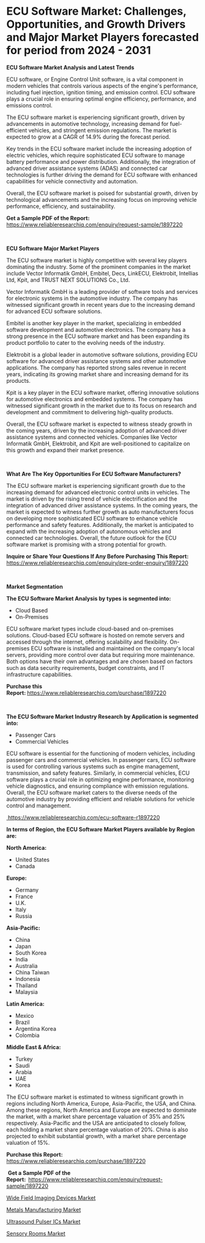 <p><h1>ECU Software Market: Challenges, Opportunities, and Growth Drivers and Major Market Players forecasted for period from 2024 - 2031</h1></p><p><strong>ECU Software Market Analysis and Latest Trends</strong></p>
<p><p>ECU software, or Engine Control Unit software, is a vital component in modern vehicles that controls various aspects of the engine's performance, including fuel injection, ignition timing, and emission control. ECU software plays a crucial role in ensuring optimal engine efficiency, performance, and emissions control.</p><p>The ECU software market is experiencing significant growth, driven by advancements in automotive technology, increasing demand for fuel-efficient vehicles, and stringent emission regulations. The market is expected to grow at a CAGR of 14.9% during the forecast period.</p><p>Key trends in the ECU software market include the increasing adoption of electric vehicles, which require sophisticated ECU software to manage battery performance and power distribution. Additionally, the integration of advanced driver assistance systems (ADAS) and connected car technologies is further driving the demand for ECU software with enhanced capabilities for vehicle connectivity and automation.</p><p>Overall, the ECU software market is poised for substantial growth, driven by technological advancements and the increasing focus on improving vehicle performance, efficiency, and sustainability.</p></p>
<p><strong>Get a Sample PDF of the Report:&nbsp;</strong> <a href="https://www.reliableresearchiq.com/enquiry/request-sample/1897220">https://www.reliableresearchiq.com/enquiry/request-sample/1897220</a></p>
<p>&nbsp;</p>
<p><strong>ECU Software Major Market Players</strong></p>
<p><p>The ECU software market is highly competitive with several key players dominating the industry. Some of the prominent companies in the market include Vector Informatik GmbH, Embitel, Decs, LinkECU, Elektrobit, Intellias Ltd, Kpit, and TRUST NEXT SOLUTIONS Co., Ltd.</p><p>Vector Informatik GmbH is a leading provider of software tools and services for electronic systems in the automotive industry. The company has witnessed significant growth in recent years due to the increasing demand for advanced ECU software solutions.</p><p>Embitel is another key player in the market, specializing in embedded software development and automotive electronics. The company has a strong presence in the ECU software market and has been expanding its product portfolio to cater to the evolving needs of the industry.</p><p>Elektrobit is a global leader in automotive software solutions, providing ECU software for advanced driver assistance systems and other automotive applications. The company has reported strong sales revenue in recent years, indicating its growing market share and increasing demand for its products.</p><p>Kpit is a key player in the ECU software market, offering innovative solutions for automotive electronics and embedded systems. The company has witnessed significant growth in the market due to its focus on research and development and commitment to delivering high-quality products.</p><p>Overall, the ECU software market is expected to witness steady growth in the coming years, driven by the increasing adoption of advanced driver assistance systems and connected vehicles. Companies like Vector Informatik GmbH, Elektrobit, and Kpit are well-positioned to capitalize on this growth and expand their market presence.</p></p>
<p>&nbsp;</p>
<p><strong>What Are The Key Opportunities For ECU Software Manufacturers?</strong></p>
<p><p>The ECU software market is experiencing significant growth due to the increasing demand for advanced electronic control units in vehicles. The market is driven by the rising trend of vehicle electrification and the integration of advanced driver assistance systems. In the coming years, the market is expected to witness further growth as auto manufacturers focus on developing more sophisticated ECU software to enhance vehicle performance and safety features. Additionally, the market is anticipated to expand with the increasing adoption of autonomous vehicles and connected car technologies. Overall, the future outlook for the ECU software market is promising with a strong potential for growth.</p></p>
<p><strong>Inquire or Share Your Questions If Any Before Purchasing This Report:</strong> <a href="https://www.reliableresearchiq.com/enquiry/pre-order-enquiry/1897220">https://www.reliableresearchiq.com/enquiry/pre-order-enquiry/1897220</a></p>
<p>&nbsp;</p>
<p><strong>Market Segmentation</strong></p>
<p><strong>The ECU Software Market Analysis by types is segmented into:</strong></p>
<p><ul><li>Cloud Based</li><li>On-Premises</li></ul></p>
<p><p>ECU software market types include cloud-based and on-premises solutions. Cloud-based ECU software is hosted on remote servers and accessed through the internet, offering scalability and flexibility. On-premises ECU software is installed and maintained on the company's local servers, providing more control over data but requiring more maintenance. Both options have their own advantages and are chosen based on factors such as data security requirements, budget constraints, and IT infrastructure capabilities.</p></p>
<p><strong>Purchase this Report:&nbsp;</strong><a href="https://www.reliableresearchiq.com/purchase/1897220">https://www.reliableresearchiq.com/purchase/1897220</a></p>
<p>&nbsp;</p>
<p><strong>The ECU Software Market Industry Research by Application is segmented into:</strong></p>
<p><ul><li>Passenger Cars</li><li>Commercial Vehicles</li></ul></p>
<p><p>ECU software is essential for the functioning of modern vehicles, including passenger cars and commercial vehicles. In passenger cars, ECU software is used for controlling various systems such as engine management, transmission, and safety features. Similarly, in commercial vehicles, ECU software plays a crucial role in optimizing engine performance, monitoring vehicle diagnostics, and ensuring compliance with emission regulations. Overall, the ECU software market caters to the diverse needs of the automotive industry by providing efficient and reliable solutions for vehicle control and management.</p></p>
<p><a href="https://www.reliableresearchiq.com/ecu-software-r1897220">&nbsp;https://www.reliableresearchiq.com/ecu-software-r1897220</a></p>
<p><strong>In terms of Region, the ECU Software Market Players available by Region are:</strong></p>
<p>
    <p> <strong> North America: </strong>
        <ul>
            <li>United States</li>
            <li>Canada</li>
        </ul>
        </p> 
    <p> <strong> Europe: </strong>
        <ul>
            <li>Germany</li>
            <li>France</li>
            <li>U.K.</li>
            <li>Italy</li>
            <li>Russia</li>
        </ul>
        </p> 
    <p> <strong> Asia-Pacific: </strong>
        <ul>
            <li>China</li>
            <li>Japan</li>
            <li>South Korea</li>
            <li>India</li>
            <li>Australia</li>
            <li>China Taiwan</li>
            <li>Indonesia</li>
            <li>Thailand</li>
            <li>Malaysia</li>
        </ul>
        </p> 
    <p> <strong> Latin America: </strong>
        <ul>
            <li>Mexico</li>
            <li>Brazil</li>
            <li>Argentina Korea</li>
            <li>Colombia</li>
        </ul>
        </p> 
    <p> <strong> Middle East & Africa: </strong>
        <ul>
            <li>Turkey</li>
            <li>Saudi</li>
            <li>Arabia</li>
            <li>UAE</li>
            <li>Korea</li>
        </ul>
    </p>
    </p>
<p><p>The ECU software market is estimated to witness significant growth in regions including North America, Europe, Asia-Pacific, the USA, and China. Among these regions, North America and Europe are expected to dominate the market, with a market share percentage valuation of 35% and 25% respectively. Asia-Pacific and the USA are anticipated to closely follow, each holding a market share percentage valuation of 20%. China is also projected to exhibit substantial growth, with a market share percentage valuation of 15%.</p></p>
<p><strong>Purchase this Report: </strong><a href="https://www.reliableresearchiq.com/purchase/1897220">https://www.reliableresearchiq.com/purchase/1897220</a></p>
<p>&nbsp;<strong>Get a Sample PDF of the Report:&nbsp;&nbsp;</strong><a href="https://www.reliableresearchiq.com/enquiry/request-sample/1897220">https://www.reliableresearchiq.com/enquiry/request-sample/1897220</a></p>
<p><strong></strong></p>
<p><p><a href="https://www.linkedin.com/pulse/global-wide-field-imaging-devices-market-opportunities-forecast-3hexc">Wide Field Imaging Devices Market</a></p><p><a href="https://github.com/msLonKoss78/Market-Research-Report-List-1/blob/main/metals-manufacturing-market.md">Metals Manufacturing Market</a></p><p><a href="https://www.linkedin.com/pulse/ultrasound-pulser-ics-market-size-share-trends-analysis-report-vmllc">Ultrasound Pulser ICs Market</a></p><p><a href="https://github.com/lairestrong/Market-Research-Report-List-1/blob/main/sensory-rooms-market.md">Sensory Rooms Market</a></p></p>